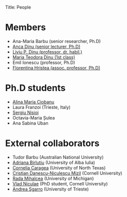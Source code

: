 ﻿Title: People

# Members

- Ana-Maria Barbu (senior researcher, Ph.D)
- [Anca Dinu (senior lecturer, Ph.D)](/people/anca.html)
- [Liviu P. Dinu (professor, dr. habil.)](/people/liviu.html)
- [Maria Teodora Dinu (1st class)](/people/maria.html)
- Emil Ionescu (professor, Ph.D)
- [Florentina Hristea (assoc. professor, Ph.D)](http://fmi.unibuc.ro/en/cv.php/cs/hristea_florentina_en)


# Ph.D students
- [Alina Maria Ciobanu](/people/alina.html)
- Laura Franzoi (Trieste, Italy)
- [Sergiu Nisioi](/people/snisioi.html)
- Octavia-Maria Șulea
- Ana Sabina Uban



# External collaborators
- Tudor Barbu (Australian National University)
- [Adriana Birlutiu](http://adrianabirlutiu.uab.ro/index.html) (University of Alba Iulia)
- [Cornelia Caragea](http://www.cse.unt.edu/~ccaragea/research.html) (University of North Texas) 
- [Cristian Danescu-Niculescu Mizil](http://www.mpi-sws.org/~cristian/) (Cornell University)
- [Rada Mihalcea](http://web.eecs.umich.edu/~mihalcea/) (University of Michigan)
- [Vlad Niculae](http://vene.ro/) (PhD student, Cornell University)
- [Andrea Sgarro](http://www.dmi.units.it/~sgarro/) (University of Trieste)
